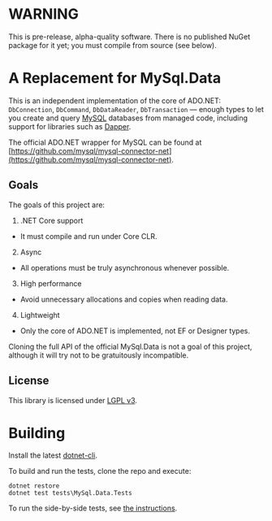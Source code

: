 # WARNING

This is pre-release, alpha-quality software. There is no published NuGet package for it yet;
you must compile from source (see below).

# A Replacement for MySql.Data

This is an independent implementation of the core of ADO.NET: `DbConnection`, `DbCommand`,
`DbDataReader`, `DbTransaction` — enough types to let you create and query [MySQL](https://www.mysql.com/)
databases from managed code, including support for libraries such as
[Dapper](https://code.google.com/p/dapper-dot-net/).

The official ADO.NET wrapper for MySQL can be found at
[https://github.com/mysql/mysql-connector-net](https://github.com/mysql/mysql-connector-net).

## Goals

The goals of this project are:

1. .NET Core support
 * It must compile and run under Core CLR.
2. Async
 * All operations must be truly asynchronous whenever possible.
3. High performance
 * Avoid unnecessary allocations and copies when reading data.
4. Lightweight
 * Only the core of ADO.NET is implemented, not EF or Designer types.

Cloning the full API of the official MySql.Data is not a goal of this project, although
it will try not to be gratuitously incompatible.

## License

This library is licensed under [LGPL v3](COPYING.LESSER.md).

# Building

Install the latest [dotnet-cli](http://dotnet.github.io/).

To build and run the tests, clone the repo and execute:

```
dotnet restore
dotnet test tests\MySql.Data.Tests
```

To run the side-by-side tests, see [the instructions](tests/README.md).
